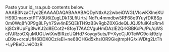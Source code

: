 Paste your id_rsa.pub contents below.
AAAB3NzaC1yc2EAAAADAQABAAABAQDyNtlxAz2wbeiOWGLVIcwKXlneXUHS9DmanxotPTV8U6iZugLDk13LfiUrtrJiNdFu4mmdbw5RF68q9YuyfDK8Sp0m0Wq8f/0P9g8LFyh7Sw4nE5QEkTH9zB3vRgbZ0XGdeQLJQJ9fulK4oRm4kjSCr8UpFg3lwKJ2d8ECot2+8foyT7AACVguHmDAzlE2QrKBBKcPu/Pu/qWScIVJRzoOXjuMUGUwtXwBIRzcUQHd7Koyqy5uts/P+XycCjJ0TeWC9oikI9zIyuD9s+crcaUfH6DDX0Cz/eEl+ne68OHGd5xhsIOR9GiejtmpHG/xiWDtg2LtTh+LyPBeDUviC0zR
